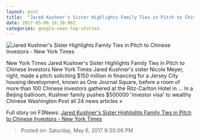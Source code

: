 ```yaml
---
layout: post
title:  "Jared Kushner's Sister Highlights Family Ties in Pitch to Chinese Investors - New York Times"
date: 2017-05-06 16:30:06Z
categories: google-news-top-stories
---
```


![Jared Kushner's Sister Highlights Family Ties in Pitch to Chinese Investors - New York Times](https://static01.nyt.com/images/2017/05/13/world/07kushner-sister1/07kushner-sister1-facebookJumbo.jpg)

New York Times Jared Kushner's Sister Highlights Family Ties in Pitch to Chinese Investors New York Times Jared Kushner's sister Nicole Meyer, right, made a pitch soliciting $150 million in financing for a Jersey City housing development, known as One Journal Square, before a room of more than 100 Chinese investors gathered at the Ritz-Carlton Hotel in ... In a Beijing ballroom, Kushner family pushes $500000 'investor visa' to wealthy Chinese Washington Post all 24 news articles »


Full story on F3News: [Jared Kushner's Sister Highlights Family Ties in Pitch to Chinese Investors - New York Times](http://www.f3nws.com/n/BbKKhC)

> Posted on: Saturday, May 6, 2017 9:30:06 PM
